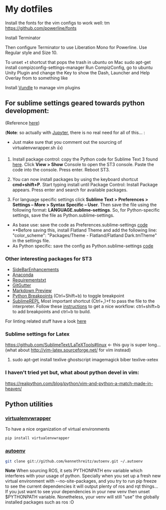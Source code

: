 # My dotfiles

Install the fonts for the vim configs to work well: tm
https://github.com/powerline/fonts

Install Terminator

Then configure Terminator to use Liberation Mono for Powerline. Use Regular style and Size 10.

To unset <Super>+t shortcut that pops the trash in ubuntu on Mac
sudo apt-get install compizconfig-settings-manager
Run CompizConfig, go to ubuntu Unity Plugin and change the Key to show the Dash, Launcher and Help Overlay from <Super>
to something like <Alt><Super>

Install [Vundle](https://github.com/VundleVim/Vundle.vim) to manage vim plugins

## For sublime settings geared towards python development: 
(Reference [here](https://github.com/mjhea0/sublime-setup-for-python))

(**Note**: so actually with [Jupyter](https://jupyter.org/), there is no real need for all of this... :
* Just make sure that you comment out the sourcing of virtualenvwrapper.sh :+1:)

1. Install package control: copy the Python code for Sublime Text 3 found [here](https://sublime.wbond.net/installation#st3). Click **View > Show** Console to open the ST3 console. Paste the code into the console. Press enter. Reboot ST3.

2. You can now install packages by using the keyboard shortcut **cmd+shift+P**. Start typing install until Package Control: Install Package appears. Press enter and search for available packages.

3. For language specific settings click **Sublime Text > Preferences > Settings – More > Syntax Specific – User**. Then save the file using the following format: **LANGUAGE.sublime-settings**. So, for Python-specific settings, save the file as Python.sublime-settings.
  * As base use: save the code as Preferences.sublime-settings [code](https://github.com/mjhea0/sublime-setup-for-python/blob/master/dotfiles/Preferences.sublime-settings) **Before saving this, install Flatland Theme and add the following line: "color_scheme": "Packages/Theme - Flatland/Flatland Dark.tmTheme" in the settings file.
  * As Python specific: save the config as Python.sublime-settings [code](https://github.com/mjhea0/sublime-setup-for-python/blob/master/dotfiles/Python.sublime-settings)

### Other interesting packages for ST3
 * [SideBarEnhancements](https://sublime.wbond.net/packages/SideBarEnhancements)
 * [Anaconda](https://sublime.wbond.net/packages/Anaconda)
 * [Requirementstxt](https://sublime.wbond.net/packages/requirementstxt)
 * [GitGutter](https://sublime.wbond.net/packages/GitGutter)
 * [Markdown Preview](https://sublime.wbond.net/packages/Markdown%20Preview)
 * [Python Breakpoints](https://packagecontrol.io/packages/Python%20Breakpoints) (Ctrl+Shift+b) to toggle breakpoint
 * [SublimeREPL](http://sublimerepl.readthedocs.io/en/latest/) Most important shortcut (Ctrl+,)+f to pass the file to the interpreter. Follow these [instructions](http://stackoverflow.com/a/23722631) to get a nice workflow: ctrl+shift+b to add breakpoints and ctrl+b to build.
 
For linting related stuff have a look [here](https://realpython.com/blog/python/setting-up-sublime-text-3-for-full-stack-python-development/#SublimeLinter)

### Sublime settings for Latex
https://github.com/SublimeText/LaTeXTools#linux 
<- this guy is super long...(what about http://vim-latex.sourceforge.net/ for vim instead)
1. sudo apt-get install texlive ghostscript imagemagick biber texlive-xetex 


### I haven't tried yet but, what about python devel in vim: 
https://realpython.com/blog/python/vim-and-python-a-match-made-in-heaven/

## Python utilities
### [virtualenvwrapper](http://docs.python-guide.org/en/latest/dev/virtualenvs/#virtualenvwrapper)
To have a nice organization of virtual environments
``` bash
pip install virtualenvwrapper
```

### [autoenv](http://docs.python-guide.org/en/latest/dev/virtualenvs/#autoenv)
``` bash
git clone git://github.com/kennethreitz/autoenv.git ~/.autoenv
```
**Note** When sourcing ROS, it sets PYTHONPATH env variable which interferes with your usage of python. Specially when you set up a fresh new virtual environment with --no-site-packages, and you try to run pip freeze to see the current dependencies it will output plenty of ros and rqt things... If you just want to see your dependencies in your new venv then unset $PYTHONPATH variable. Nonetheless, your venv will still "use" the globally installed packages such as ros :O
